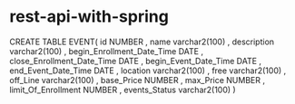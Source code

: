 # rest-api-with-spring

CREATE TABLE EVENT(
	id NUMBER
	, name varchar2(100)
	, description varchar2(100)
	, begin_Enrollment_Date_Time DATE
	, close_Enrollment_Date_Time DATE
	, begin_Event_Date_Time DATE
	, end_Event_Date_Time DATE
	, location varchar2(100)
	, free varchar2(100)
	, off_Line varchar2(100)
	, base_Price NUMBER
	, max_Price NUMBER
	, limit_Of_Enrollment NUMBER
	, events_Status varchar2(100)
)